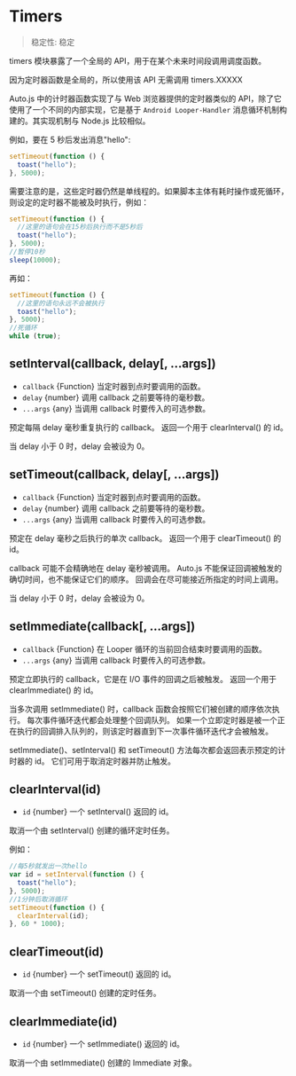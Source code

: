 # Timers

> 稳定性: 稳定

timers 模块暴露了一个全局的 API，用于在某个未来时间段调用调度函数。

因为定时器函数是全局的，所以使用该 API 无需调用 timers.XXXXX

Auto.js 中的计时器函数实现了与 Web 浏览器提供的定时器类似的 API，除了它使用了一个不同的内部实现，它是基于 `Android Looper-Handler` 消息循环机制构建的。其实现机制与 Node.js 比较相似。

例如，要在 5 秒后发出消息"hello":

```js
setTimeout(function () {
  toast("hello");
}, 5000);
```

需要注意的是，这些定时器仍然是单线程的。如果脚本主体有耗时操作或死循环，则设定的定时器不能被及时执行，例如：

```js
setTimeout(function () {
  //这里的语句会在15秒后执行而不是5秒后
  toast("hello");
}, 5000);
//暂停10秒
sleep(10000);
```

再如：

```js
setTimeout(function () {
  //这里的语句永远不会被执行
  toast("hello");
}, 5000);
//死循环
while (true);
```

## setInterval(callback, delay\[, ...args\])

- `callback` {Function} 当定时器到点时要调用的函数。
- `delay` {number} 调用 callback 之前要等待的毫秒数。
- `...args` {any} 当调用 callback 时要传入的可选参数。

预定每隔 delay 毫秒重复执行的 callback。 返回一个用于 clearInterval() 的 id。

当 delay 小于 0 时，delay 会被设为 0。

## setTimeout(callback, delay\[, ...args\])

- `callback` {Function} 当定时器到点时要调用的函数。
- `delay` {number} 调用 callback 之前要等待的毫秒数。
- `...args` {any} 当调用 callback 时要传入的可选参数。

预定在 delay 毫秒之后执行的单次 callback。 返回一个用于 clearTimeout() 的 id。

callback 可能不会精确地在 delay 毫秒被调用。 Auto.js 不能保证回调被触发的确切时间，也不能保证它们的顺序。 回调会在尽可能接近所指定的时间上调用。

当 delay 小于 0 时，delay 会被设为 0。

## setImmediate(callback[, ...args])

- `callback` {Function} 在 Looper 循环的当前回合结束时要调用的函数。
- `...args` {any} 当调用 callback 时要传入的可选参数。

预定立即执行的 callback，它是在 I/O 事件的回调之后被触发。 返回一个用于 clearImmediate() 的 id。

当多次调用 setImmediate() 时，callback 函数会按照它们被创建的顺序依次执行。 每次事件循环迭代都会处理整个回调队列。 如果一个立即定时器是被一个正在执行的回调排入队列的，则该定时器直到下一次事件循环迭代才会被触发。

setImmediate()、setInterval() 和 setTimeout() 方法每次都会返回表示预定的计时器的 id。 它们可用于取消定时器并防止触发。

## clearInterval(id)

- `id` {number} 一个 setInterval() 返回的 id。

取消一个由 setInterval() 创建的循环定时任务。

例如：

```js
//每5秒就发出一次hello
var id = setInterval(function () {
  toast("hello");
}, 5000);
//1分钟后取消循环
setTimeout(function () {
  clearInterval(id);
}, 60 * 1000);
```

## clearTimeout(id)

- `id` {number} 一个 setTimeout() 返回的 id。

取消一个由 setTimeout() 创建的定时任务。

## clearImmediate(id)

- `id` {number} 一个 setImmediate() 返回的 id。

取消一个由 setImmediate() 创建的 Immediate 对象。
